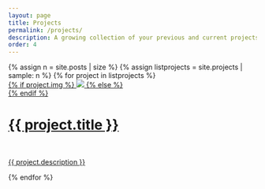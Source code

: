 ```yaml
---
layout: page
title: Projects
permalink: /projects/
description: A growing collection of your previous and current projects.
order: 4
---
```



<div class="project ">
{% assign n = site.posts | size %}
{% assign listprojects = site.projects | sample: n %}
{% for project in listprojects %}
    <div class="thumbnail">
        <a href="{{project.external_url}}" target="_blank">
        {% if project.img %}
        <img class="thumbnail" src="{{ project.img | prepend: site.baseurl | prepend: site.url }}"/>
        {% else %}
        <div class="thumbnail blankbox"></div>
        {% endif %}    
        <span>
            <h1>{{ project.title }}</h1>
            <br/>
            <p>{{ project.description }}</p>
        </span>
        </a>
    </div>
{% endfor %}
</div>


